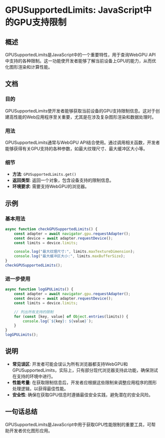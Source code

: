 <!--
Meta Description: # GPUSupportedLimits: JavaScript中的GPU支持限制 ## 概述 GPUSupportedLimits是JavaScript中的一个重要特性，用于查询WebGPU API中支持的各种限制。这一功能使开发者能够了解当前设备上GPU的能力，从而优化图形渲染和计算性能。 ##...
Meta Keywords: const, limits, adapter, await, device
-->

# GPUSupportedLimits: JavaScript中的GPU支持限制

## 概述
GPUSupportedLimits是JavaScript中的一个重要特性，用于查询WebGPU API中支持的各种限制。这一功能使开发者能够了解当前设备上GPU的能力，从而优化图形渲染和计算性能。

## 文档
### 目的
GPUSupportedLimits使开发者能够获取当前设备的GPU支持限制信息。这对于创建高性能的Web应用程序至关重要，尤其是在涉及复杂图形渲染和数据处理时。

### 用法
GPUSupportedLimits通常与WebGPU API结合使用。通过调用相关函数，开发者能够获得有关GPU支持的各种参数，如最大纹理尺寸、最大缓冲区大小等。

### 细节
- **方法**: `GPUSupportedLimits.get()`
- **返回类型**: 返回一个对象，包含设备支持的限制信息。
- **环境要求**: 需要支持WebGPU的浏览器。

## 示例
### 基本用法
```javascript
async function checkGPUSupportedLimits() {
    const adapter = await navigator.gpu.requestAdapter();
    const device = await adapter.requestDevice();
    const limits = device.limits;

    console.log("最大纹理尺寸:", limits.maxTextureDimension);
    console.log("最大缓冲区大小:", limits.maxBufferSize);
}
checkGPUSupportedLimits();
```

### 进一步使用
```javascript
async function logGPULimits() {
    const adapter = await navigator.gpu.requestAdapter();
    const device = await adapter.requestDevice();
    const limits = device.limits;

    // 列出所有支持的限制
    for (const [key, value] of Object.entries(limits)) {
        console.log(`${key}: ${value}`);
    }
}
logGPULimits();
```

## 说明
- **常见误区**: 开发者可能会误认为所有浏览器都支持WebGPU和GPUSupportedLimits，实际上，只有部分现代浏览器支持此功能，确保测试在支持的环境中进行。
- **性能考量**: 在获取限制信息后，开发者应根据这些限制来调整应用程序的图形处理逻辑，以获得最佳性能。
- **安全性**: 确保在获取GPU信息时遵循最佳安全实践，避免潜在的安全风险。

## 一句话总结
GPUSupportedLimits是JavaScript中用于获取GPU性能限制的重要工具，可帮助开发者优化图形应用。